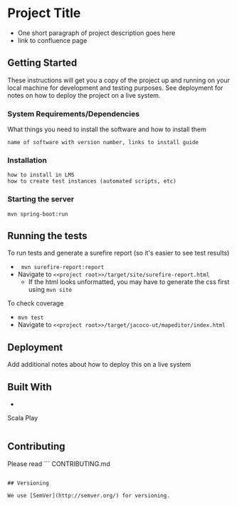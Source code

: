 # Project Title

* One short paragraph of project description goes here
* link to confluence page

## Getting Started

These instructions will get you a copy of the project up and running on your local machine for development and testing purposes. See deployment for notes on how to deploy the project on a live system.

### System Requirements/Dependencies
What things you need to install the software and how to install them

```
name of software with version number, links to install guide
```

### Installation
```
how to install in LMS
how to create test instances (automated scripts, etc)
```

### Starting the server
```
mvn spring-boot:run
```

## Running the tests
To run tests and generate a surefire report (so it's easier to see test results)
* `` mvn surefire-report:report``
* Navigate to ``<<project root>>/target/site/surefire-report.html``
    * If the html looks unformatted, you may have to generate the css first using ``mvn site``

To check coverage
* ``mvn test``
* Navigate to ``<<project root>>/target/jacoco-ut/mapeditor/index.html``

## Deployment

Add additional notes about how to deploy this on a live system

## Built With

* ```
Scala Play
```(http://link.to.scala) - The web framework used
```

## Contributing

Please read ```
CONTRIBUTING.md
```(https://gist.github.com/PurpleBooth/b24679402957c63ec426) for details on our code of conduct, and the process for submitting pull requests to us.

## Versioning

We use [SemVer](http://semver.org/) for versioning.
